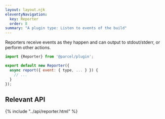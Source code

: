 ```yaml
---
layout: layout.njk
eleventyNavigation:
  key: Reporter
  order: 8
summary: "A plugin type: Listen to events of the build"
---
```


Reporters receive events as they happen and can output to stdout/stderr,
or perform other actions.

```js
import {Reporter} from '@parcel/plugin';

export default new Reporter({
  async report({ event: { type, ... } }) {
    // ...
  }
});
```

## Relevant API

{% include "../api/reporter.html" %}
